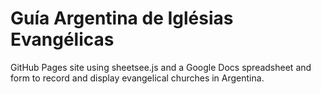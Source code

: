 Guía Argentina de Iglésias Evangélicas
=========

GitHub Pages site using sheetsee.js and a Google Docs spreadsheet and form to record and display evangelical churches in Argentina.
